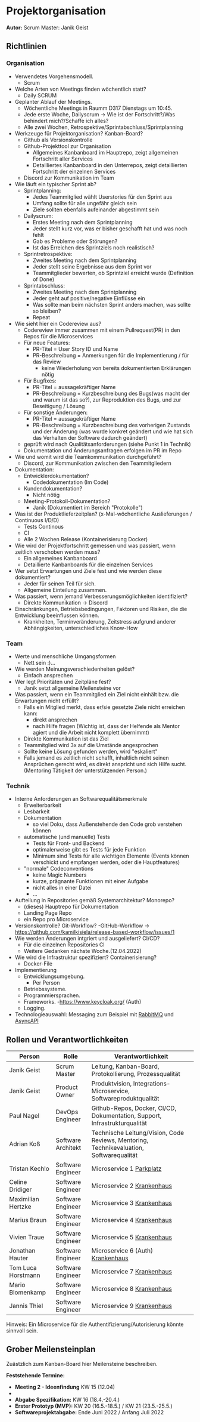# Projektorganisation

**Autor:** Scrum Master: Janik Geist

## Richtlinien

### Organisation

- Verwendetes Vorgehensmodell.
  - Scrum
- Welche Arten von Meetings finden wöchentlich statt?
  - Daily SCRUM
- Geplanter Ablauf der Meetings.
  - Wöchentliche Meetings in Raumm D317 Dienstags um 10:45. 
  - Jede erste Woche, Dailyscrum -> Wie ist der Fortschritt?/Was behindert mich?/Schaffe ich alles?
  - Alle zwei Wochen, Retrospektive/Sprintabschluss/Sprintplanning
- Werkzeuge für Projektorganisation? Kanban-Board?
    - Github als Versionskontrolle
    - Github-Projekttool zur Organisation
      - Allgemeines Kanbanboard im Hauptrepo, zeigt allgemeinen Fortschritt aller Services
      - Detailliertes Kanbanboard in den Unterrepos, zeigt detaillierten Fortschritt der einzelnen Services
    - Discord zur Kommunikation im Team
- Wie läuft ein typischer Sprint ab?
    - Sprintplanning:
      - Jedes Teammitglied wählt Userstories für den Sprint aus
      - Umfang sollte für alle ungefähr gleich sein
      - Ziele sollten ebenfalls aufeinander abgestimmt sein
    - Dailyscrum:
      - Erstes Meeting nach dem Sprintplanning
      - Jeder stellt kurz vor, was er bisher geschafft hat und was noch fehlt
      - Gab es Probleme oder Störungen?
      - Ist das Erreichen des Sprintziels noch realistisch?
    - Sprintretrospektive:
      - Zweites Meeting nach dem Sprintplanning
      - Jeder stellt seine Ergebnisse aus dem Sprint vor
      - Teammitglieder bewerten, ob Sprintziel erreicht wurde (Definition of Done)
    - Sprintabschluss:
      - Zweites Meeting nach dem Sprintplanning
      - Jeder geht auf positive/negative Einflüsse ein
      - Was sollte man beim nächsten Sprint anders machen, was sollte so bleiben?
      - Repeat 
- Wie sieht hier ein Codereview aus?
    - Codereview immer zusammen mit einem Pullrequest(PR) in den Repos für die Microservices
    - Für neue Features:
        - PR-Titel = User Story ID und Name 
        - PR-Beschreibung = Anmerkungen für die Implementierung / für das Review
            - keine Wiederholung von bereits dokumentierten Erklärungen nötig
    - Für Bugfixes:
        - PR-Titel = aussagekräftiger Name
        - PR-Beschreibung = Kurzbeschreibung des Bugs(was macht der und warum ist das so?), zur Reproduktion des Bugs, und zur Beseitigung / Lösung
    - Für sonstige Änderungen:
        - PR-Titel = aussagekräftiger Name
        - PR-Beschreibung = Kurzbeschreibung des vorherigen Zustands und der Änderung (was wurde konkret geändert und wie hat sich das Verhalten der Software dadurch geändert)
    - geprüft wird nach Qualitätsanforderungen (siehe Punkt 1 in Technik)
    - Dokumentation und Änderungsanfragen erfolgen im PR im Repo
- Wie und womit wird die Teamkommunikation durchgeführt?
  - Discord, zur Kommunikation zwischen den Teammitgliedern
- Dokumentation:
  - Entwicklerdokumentation?
      - Codedokumentation (Im Code)
  - Kundendokumentation?
      - Nicht nötig
  - Meeting-Protokoll-Dokumentation?
      - Janik (Dokumentiert im Bereich "Protokolle")
- Was ist der Produktlieferzeitplan? (x-Mal-wöchentliche Auslieferungen / Continuous I/D/D)
    - Tests Continous
    - CI
    - Alle 2 Wochen Release
    (Kontainerisierung Docker)
- Wie wird der Projektfortschritt gemessen und was passiert, wenn zeitlich verschoben werden muss?
    - Ein allgemeines Kanbanboard 
    - Detaillierte Kanbanboards für die einzelnen Services
- Wer setzt Erwartungen und Ziele fest und wie werden diese dokumentiert?
    - Jeder für seinen Teil für sich.
    - Allgemeine Einteilung zusammen.
- Was passiert, wenn jemand Verbesserungsmöglichkeiten identifiziert?
    - Direkte Kommunikation -> Discord
- Einschränkungen, Betriebsbedingungen, Faktoren und Risiken, die die Entwicklung beeinflussen können.
    - Krankheiten, Terminveränderung, Zeitstress aufgrund anderer Abhängigkeiten, unterschiedliches Know-How

### Team

- Werte und menschliche Umgangsformen
  - Nett sein :)...
- Wie werden Meinungsverschiedenheiten gelöst?
  - Einfach ansprechen
- Wer legt Prioritäten und Zeitpläne fest?
  - Janik setzt allgemeine Meilensteine vor
- Was passiert, wenn ein Teammitglied ein Ziel nicht einhält bzw. die Erwartungen nicht erfüllt?
  - Falls ein Mitglied merkt, dass er/sie gesetzte Ziele nicht erreichen kann:
    - direkt ansprechen
    - nach Hilfe fragen (Wichtig ist, dass der Helfende als Mentor agiert und die Arbeit nicht komplett übernimmt)
  - Direkte Kommunikation ist das Ziel
  - Teammitglied wird 3x auf die Umstände angesprochen
  - Sollte keine Lösung gefunden werden, wird "eskaliert"
  - Falls jemand es zeitlich nicht schafft, inhaltlich nicht seinen Ansprüchen gerecht wird, es direkt anspricht und sich Hilfe sucht. (Mentoring Tätigkeit der unterstützenden Person.)

### Technik

- Interne Anforderungen an Softwarequalitätsmerkmale 
  - Erweiterbarkeit
  - Lesbarkeit
  - Dokumentation
    - so viel Doku, dass Außenstehende den Code grob verstehen können
  - automatische (und manuelle) Tests
    - Tests für Front- und Backend
    - optimalerweise gibt es Tests für jede Funktion
    - Minimum sind Tests für alle wichtigen Elemente (Events können verschickt und empfangen werden, oder die Hauptfeatures)
  - "normale" Codeconventions
    - keine Magic Numbers
    - kurze, prägnante Funktionen mit einer Aufgabe
    - nicht alles in einer Datei
    - ...
- Aufteilung in Repositories gemäß Systemarchitektur? Monorepo?
  - (dieses) Hauptrepo für Dokumentation
  - Landing Page Repo
  - ein Repo pro Microservice
- Versionskontrolle? Git-Workflow?
  -GitHub-Workflow -> https://github.com/kamilkisiela/release-based-workflow/issues/1
- Wie werden Änderungen intgriert und ausgeliefert? CI/CD? 
  - Für die einzelnen Repositories CI
  - Weitere Gedanken nächste Woche.(12.04.2022)
- Wie wird die Infrastruktur spezifiziert? Containerisierung?
  - Docker-File
- Implementierung
  - Entwicklungsumgebung.
    - Per Person
  - Betriebssysteme.
  - Programmiersprachen.
  - Frameworks.
    -https://www.keycloak.org/
    (Auth)
  - Logging.
- Technologieauswahl: Messaging zum Beispiel mit [RabbitMQ](https://www.rabbitmq.com/) und [AsyncAPI](https://www.asyncapi.com/)


## Rollen und Verantwortlichkeiten

| Person | Rolle | Verantwortlichkeit |
|----------|-----------|-----------|
| Janik Geist | Scrum Master | Leitung, Kanban-Board, Protokollierung, Prozessqualität |
| Janik Geist | Product Owner | Produktvision, Integrations-Microservice, Softwareproduktqualität |
| Paul Nagel | DevOps Engineer | Github-Repos, Docker, CI/CD, Dokumentation, Support, Infrastrukturqualität | 
| Adrian Koß | Software Architekt | Technische Leitung/Vision, Code Reviews, Mentoring, Technikevaluation, Softwarequalität |
| Tristan Kechlo | Software Engineer | Microservice 1 [Parkplatz](parkplatz/index) | 
| Celine Dridiger | Software Engineer | Microservice 2 [Krankenhaus](krankenhaus/index) |
| Maximilian Hertzke | Software Engineer | Microservice 3 [Krankenhaus](krankenhaus/index) |
| Marius Braun | Software Engineer | Microservice 4 [Krankenhaus](krankenhaus/index) |
| Vivien Traue | Software Engineer | Microservice 5 [Krankenhaus](krankenhaus/index) |
| Jonathan Hauter| Software Engineer | Microservice 6 (Auth) [Krankenhaus](krankenhaus/index) |
| Tom Luca Horstmann| Software Engineer | Microservice 7 [Krankenhaus](krankenhaus/index) |
| Mario Blomenkamp | Software Engineer | Microservice 8 [Krankenhaus](krankenhaus/index) |
| Jannis Thiel | Software Engineer | Microservice 9 [Krankenhaus](krankenhaus/index) |

Hinweis: Ein Microservice für die Authentifizierung/Autorisierung könnte sinnvoll sein.

## Grober Meilensteinplan

Zuästzlich zum Kanban-Board hier Meilensteine beschreiben.

**Feststehende Termine:**

* **Meeting 2 - Ideenfindung** KW 15 (12.04)
* 
* **Abgabe Spezifikation:** KW 16 (18.4.-20.4.)
* **Erster Prototyp (MVP):** KW 20 (16.5.-18.5.) / KW 21 (23.5.-25.5.)
* **Softwareprojektabgabe:** Ende Juni 2022 / Anfang Juli 2022
